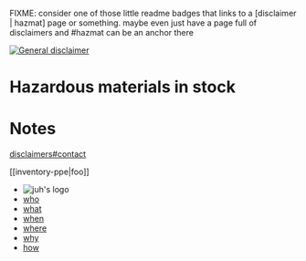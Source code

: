 <!DOCTYPE html>
<html xmlns="http://www.w3.org/1999/xhtml" lang="" xml:lang="">
	<head>
		<meta charset="utf-8" />
		<meta name="generator" content="pandoc" />
		<meta name="viewport" content="width=device-width, initial-scale=1.0, user-scalable=yes" />
										<title>Hazmat inventory | juh</title>
		<style>
			code{white-space: pre-wrap;}
span.smallcaps{font-variant: small-caps;}
div.columns{display: flex; gap: min(4vw, 1.5em);}
div.column{flex: auto; overflow-x: auto;}
div.hanging-indent{margin-left: 1.5em; text-indent: -1.5em;}
ul.task-list{list-style: none;}
ul.task-list li input[type="checkbox"] {
  width: 0.8em;
  margin: 0 0.8em 0.2em -1.6em;
  vertical-align: middle;
}
.display.math{display: block; text-align: center; margin: 0.5rem auto;}
		</style>
				<link rel="stylesheet" href="https://cdn.jtreed.org/css/core.css" />
				<link rel="stylesheet" href="/css/tweaks.css" />
								<!--[if lt IE 9]>
			<script src="//cdnjs.cloudflare.com/ajax/libs/html5shiv/3.7.3/html5shiv-printshiv.min.js"></script>
		<![endif]-->
		<script src=/js/motd-data.js></script>
<script src=https://cdn.jtreed.org/js/motd.js></script>
<link rel=icon href=https://cdn.jtreed.org/img/logo.svg />
<base href=/ />	</head>
	<body>
		<main>
									<!--header id="title-block-header">
				<h1 class="title">Hazmat inventory</h1>
																			</header-->
									<p>FIXME: consider one of those little readme badges that links to a [disclaimer | hazmat] page or something. maybe even just have a page full of disclaimers and #hazmat can be an anchor there</p>
<p><a href="/advice/disclaimers#general"><img src="https://img.shields.io/badge/disclaimer-general-red.svg" alt="General disclaimer" /></a></p>
<h1 id="hazardous-materials-in-stock">Hazardous materials in stock</h1>
<h1 id="notes">Notes</h1>
<p><a href="advice/disclaimers#contact">disclaimers#contact</a></p>
<p>[[inventory-ppe|foo]]</p>
					<footer data-bonk-motd="getMotd()"></footer>
		</main>
		<nav>
	<ul>
		<li><img src="https://cdn.jtreed.org/img/logo.svg" alt="juh's logo" /></li>
		<li><a href="/">who</a></li>
		<li><a href="/projects">what</a></li>
		<li><a href="javascript:alert('the internet is a timeless place, and i move very slowly')">when</a></li>
		<li><a href="/places">where</a></li>
		<li><a href="/essays">why</a></li>
		<li><a href="/advice">how</a></li>
	</ul>
</nav>	</body>
</html>
